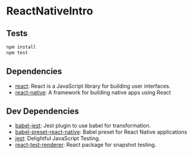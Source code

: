 # ReactNativeIntro 





## Tests

```sh
npm install
npm test
```

## Dependencies

- [react](): React is a JavaScript library for building user interfaces.
- [react-native](https://github.com/facebook/react-native): A framework for building native apps using React

## Dev Dependencies

- [babel-jest](https://github.com/facebook/jest): Jest plugin to use babel for transformation.
- [babel-preset-react-native](): Babel preset for React Native applications
- [jest](https://github.com/facebook/jest): Delightful JavaScript Testing.
- [react-test-renderer](): React package for snapshot testing.


